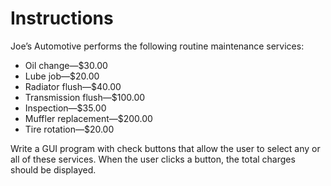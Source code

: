# Instructions  

Joe’s Automotive performs the following routine maintenance services:
- Oil change—$30.00
- Lube job—$20.00
- Radiator flush—$40.00
- Transmission flush—$100.00
- Inspection—$35.00
- Muffler replacement—$200.00
- Tire rotation—$20.00

Write a GUI program with check buttons that allow the user to select any or all of these services. When the user clicks a button, the total charges should be displayed.